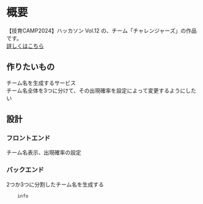 # 概要

【技育CAMP2024】ハッカソン Vol.12 の、チーム「チャレンジャーズ」の作品です。  
[詳しくはこちら](https://talent.supporterz.jp/events/f21d8384-6997-40a5-add4-d421ecc13a6c/)

## 作りたいもの

チーム名を生成するサービス  
チーム名全体を3つに分けて、その出現確率を設定によって変更するようにしたい

## 設計

### フロントエンド

チーム名表示、出現確率の設定

### バックエンド

2つか3つに分割したチーム名を生成する

```mermaid
    info
```